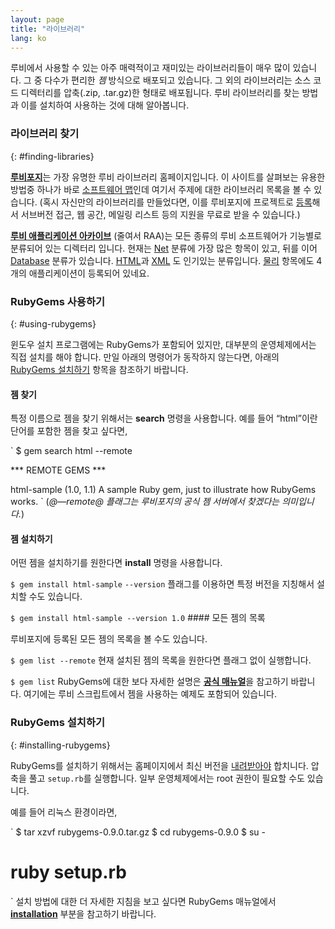 ```yaml
---
layout: page
title: "라이브러리"
lang: ko
---
```


루비에서 사용할 수 있는 아주 매력적이고 재미있는 라이브러리들이 매우 많이 있습니다. 그 중 다수가 편리한 *젬* 방식으로
배포되고 있습니다. 그 외의 라이브러리는 소스 코드 디렉터리를 압축(.zip, .tar.gz)한 형태로 배포됩니다. 루비
라이브러리를 찾는 방법과 이를 설치하여 사용하는 것에 대해 알아봅니다.

### 라이브러리 찾기
{: #finding-libraries}

[**루비포지**][1]는 가장 유명한 루비 라이브러리 홈페이지입니다. 이 사이트를 살펴보는 유용한 방법중 하나가 바로
[소프트웨어 맵][2]인데 여기서 주제에 대한 라이브러리 목록을 볼 수 있습니다. (혹시 자신만의 라이브러리를 만들었다면, 이를
루비포지에 프로젝트로 [등록][3]해서 서브버전 접근, 웹 공간, 메일링 리스트 등의 지원을 무료로 받을 수 있습니다.)

[**루비 애플리케이션 아카이브**][4] (줄여서 RAA)는 모든 종류의 루비 소프트웨어가 기능별로 분류되어 있는 디렉터리
입니다. 현재는 [Net][5] 분류에 가장 많은 항목이 있고, 뒤를 이어 [Database][6] 분류가 있습니다.
[HTML][7]과 [XML][8] 도 인기있는 분류입니다. [물리][9] 항목에도 4개의 애플리케이션이 등록되어 있네요.

### RubyGems 사용하기
{: #using-rubygems}

윈도우 설치 프로그램에는 RubyGems가 포함되어 있지만, 대부분의 운영체제에서는 직접 설치를 해야 합니다. 만일 아래의
명령어가 동작하지 않는다면, 아래의 [RubyGems 설치하기](#installing-rubygems) 항목을 참조하기 바랍니다.

#### 젬 찾기

특정 이름으로 젬을 찾기 위해서는 **search** 명령을 사용합니다. 예를 들어 “html”이란 단어를 포함한 젬을 찾고
싶다면,

 `
 $ gem search html --remote

 *** REMOTE GEMS ***

 html-sample (1.0, 1.1)
    A sample Ruby gem, just to illustrate how RubyGems works.
` (*@—remote@ 플래그는 루비포지의 공식 젬 서버에서 찾겠다는 의미입니다.*)

#### 젬 설치하기

어떤 젬을 설치하기를 원한다면 **install** 명령을 사용합니다.

 `
 $ gem install html-sample
` `--version` 플래그를 이용하면 특정 버전을 지칭해서 설치할 수도 있습니다.

 `
 $ gem install html-sample --version 1.0
` #### 모든 젬의 목록

루비포지에 등록된 모든 젬의 목록을 볼 수도 있습니다.

 `
 $ gem list --remote
` 현재 설치된 젬의 목록을 원한다면 플래그 없이 실행합니다.

 `
 $ gem list
` RubyGems에 대한 보다 자세한 설명은 [**공식 매뉴얼**][10]을 참고하기 바랍니다. 여기에는 루비 스크립트에서 젬을
사용하는 예제도 포함되어 있습니다.

### RubyGems 설치하기
{: #installing-rubygems}

RubyGems를 설치하기 위해서는 홈페이지에서 최신 버전을 [내려받아야][11] 합치니다. 압축을 풀고 `setup.rb`를
실행합니다. 일부 운영체제에서는 root 권한이 필요할 수도 있습니다.

예를 들어 리눅스 환경이라면,

 `
$ tar xzvf rubygems-0.9.0.tar.gz
$ cd rubygems-0.9.0
$ su -
# ruby setup.rb
` 설치 방법에 대한 더 자세한 지침을 보고 싶다면 RubyGems 매뉴얼에서 [**installation**][12] 부분을
참고하기 바랍니다.



[1]: http://rubyforge.org/ 
[2]: http://rubyforge.org/softwaremap/trove_list.php 
[3]: http://rubyforge.org/register/ 
[4]: http://raa.ruby-lang.org/ 
[5]: http://raa.ruby-lang.org/cat.rhtml?category_major=Library;category_minor=Net 
[6]: http://raa.ruby-lang.org/cat.rhtml?category_major=Library;category_minor=Database 
[7]: http://raa.ruby-lang.org/cat.rhtml?category_major=Library;category_minor=HTML 
[8]: http://raa.ruby-lang.org/cat.rhtml?category_major=Library;category_minor=XML 
[9]: http://raa.ruby-lang.org/cat.rhtml?category_major=Library;category_minor=Physics 
[10]: http://rubygems.org/read/chapter/1 
[11]: http://rubyforge.org/frs/?group_id=126 
[12]: http://rubygems.org/read/chapter/3 
